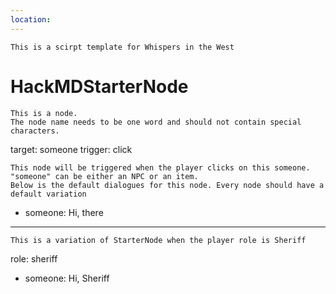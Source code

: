 ```yaml
---
location: 
---
```

```
This is a scirpt template for Whispers in the West
```
# HackMDStarterNode
```
This is a node. 
The node name needs to be one word and should not contain special characters.
```
target: someone
trigger: click
```
This node will be triggered when the player clicks on this someone.
"someone" can be either an NPC or an item.
Below is the default dialogues for this node. Every node should have a default variation
```
- someone: Hi, there
---
```
This is a variation of StarterNode when the player role is Sheriff
```
role: sheriff
- someone: Hi, Sheriff
